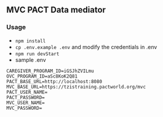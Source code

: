 ## MVC PACT Data mediator

### Usage

- `npm install`
- `cp .env.example .env` and modify the credentials in .env
- `npm run devStart`
- sample .env

```
CAREGIVER_PROGRAM_ID=iGSJhZVILmu
OVC_PROGRAM_ID=aSc8KoK2Q81
PACT_BASE_URL=http://localhost:8080
MVC_BASE_URL=https://tzistraining.pactworld.org/mvc
PACT_USER_NAME=
PACT_PASSWORD=
MVC_USER_NAME=
MVC_PASSWORD=
```
